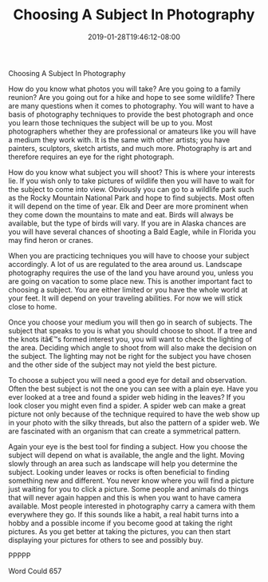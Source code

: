 ﻿---
title: "Choosing A Subject In Photography"
date: 2019-01-28T19:46:12-08:00
description: "TXT Tips for Web Success"
featured_image: "/images/TXT.jpg"
tags: ["TXT"]
---

Choosing A Subject In Photography

How do you know what photos you will take?  Are you going to a family reunion?  Are you going out for a hike and hope to see some wildlife?  There are many questions when it comes to photography.  You will want to have a basis of photography techniques to provide the best photograph and once you learn those techniques the subject will be up to you.  Most photographers whether they are professional or amateurs like you will have a medium they work with.  It is the same with other artists; you have painters, sculptors, sketch artists, and much more.  Photography is art and therefore requires an eye for the right photograph.

How do you know what subject you will shoot?  This is where your interests lie.  If you wish only to take pictures of wildlife then you will have to wait for the subject to come into view.  Obviously you can go to a wildlife park such as the Rocky Mountain National Park and hope to find subjects.  Most often it will depend on the time of year.  Elk and Deer are more prominent when they come down the mountains to mate and eat.  Birds will always be available, but the type of birds will vary.  If you are in Alaska chances are you will have several chances of shooting a Bald Eagle, while in Florida you may find heron or cranes.  

When you are practicing techniques you will have to choose your subject accordingly.  A lot of us are regulated to the area around us.  Landscape photography requires the use of the land you have around you, unless you are going on vacation to some place new.  This is another important fact to choosing a subject.  You are either limited or you have the whole world at your feet.  It will depend on your traveling abilities.  For now we will stick close to home.

Once you choose your medium you will then go in search of subjects.  The subject that speaks to you is what you should choose to shoot.  If a tree and the knots itâ€™s formed interest you, you will want to check the lighting of the area.  Deciding which angle to shoot from will also make the decision on the subject.  The lighting may not be right for the subject you have chosen and the other side of the subject may not yield the best picture.  

To choose a subject you will need a good eye for detail and observation.  Often the best subject is not the one you can see with a plain eye.  Have you ever looked at a tree and found a spider web hiding in the leaves?  If you look closer you might even find a spider.  A spider web can make a great picture not only because of the technique required to have the web show up in your photo with the silky threads, but also the pattern of a spider web.  We are fascinated with an organism that can create a symmetrical pattern.

Again your eye is the best tool for finding a subject.  How you choose the subject will depend on what is available, the angle and the light.  Moving slowly through an area such as landscape will help you determine the subject.  Looking under leaves or rocks is often beneficial to finding something new and different. You never know where you will find a picture just waiting for you to click a picture. Some people and animals do things that will never again happen and this is when you want to have camera available. Most people interested in photography carry a camera with them everywhere they go. If this sounds like a habit, a real habit turns into a hobby and a possible income if you become good at taking the right pictures. As you get better at taking the pictures, you can then start displaying your pictures for others to see and possibly buy. 

PPPPP

Word Could 657

